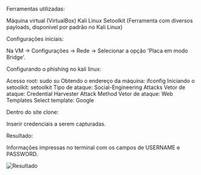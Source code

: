 Ferramentas utilizadas:

Máquina virtual (VirtualBox)
Kali Linux
Setoolkit (Ferramenta com diversos payloads, disponivel por padrão no Kali Linux)

Configurações iniciais:

 Na VM -> Configurações -> Rede -> Selecionar a opção 'Placa em modo Bridge'.
 
Configurando o phishing no kali linux:

Acesso root: sudo su
Obtendo o endereço da máquina: ifconfig
Iniciando o setoolkit: setoolkit
Tipo de ataque: Social-Engineering Attacks
Vetor de ataque: Credential Harvester Attack Method
Vetor de ataque: Web Templates
Select template: Google

Dentro do site clone:

Inserir credenciais a serem capturadas.

Resultado:

Informações impressas no terminal com os campos de USERNAME e PASSWORD.

![Resultado]([URL_da_Imagem](https://github.com/AlterJohn/phishingGOOGLE/blob/main/image.png))

